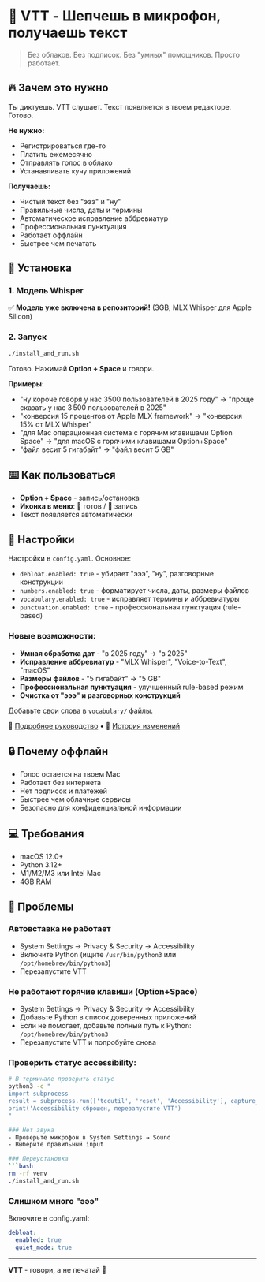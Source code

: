 # 🎤 VTT - Шепчешь в микрофон, получаешь текст

> Без облаков. Без подписок. Без "умных" помощников. Просто работает.

## 🔥 Зачем это нужно

Ты диктуешь. VTT слушает. Текст появляется в твоем редакторе. Готово.

**Не нужно:**
- Регистрироваться где-то
- Платить ежемесячно
- Отправлять голос в облако
- Устанавливать кучу приложений

**Получаешь:**
- Чистый текст без "эээ" и "ну"
- Правильные числа, даты и термины
- Автоматическое исправление аббревиатур
- Профессиональная пунктуация
- Работает оффлайн
- Быстрее чем печатать

## 🚀 Установка

### 1. Модель Whisper
✅ **Модель уже включена в репозиторий!** (3GB, MLX Whisper для Apple Silicon)

### 2. Запуск
```bash
./install_and_run.sh
```

Готово. Нажимай **Option + Space** и говори.

**Примеры:**
- "ну короче говоря у нас 3500 пользователей в 2025 году" → "проще сказать у нас 3 500 пользователей в 2025"
- "конверсия 15 процентов от Apple MLX framework" → "конверсия 15% от MLX Whisper"
- "для Mac операционная система с горячим клавишами Option Space" → "для macOS с горячими клавишами Option+Space"
- "файл весит 5 гигабайт" → "файл весит 5 GB"

## ⌨️ Как пользоваться

- **Option + Space** - запись/остановка
- **Иконка в меню**: 🎤 готов / 🔴 запись
- Текст появляется автоматически

## 🔧 Настройки

Настройки в `config.yaml`. Основное:
- `debloat.enabled: true` - убирает "эээ", "ну", разговорные конструкции
- `numbers.enabled: true` - форматирует числа, даты, размеры файлов
- `vocabulary.enabled: true` - исправляет термины и аббревиатуры
- `punctuation.enabled: true` - профессиональная пунктуация (rule-based)

### Новые возможности:
- **Умная обработка дат** - "в 2025 году" → "в 2025"
- **Исправление аббревиатур** - "MLX Whisper", "Voice-to-Text", "macOS"
- **Размеры файлов** - "5 гигабайт" → "5 GB"
- **Профессиональная пунктуация** - улучшенный rule-based режим
- **Очистка от "эээ" и разговорных конструкций**

Добавьте свои слова в `vocabulary/` файлы.

📖 [Подробное руководство](PERSONAL_USE_GUIDE.md) • 📝 [История изменений](CHANGELOG.md)

## 🔒 Почему оффлайн

- Голос остается на твоем Mac
- Работает без интернета
- Нет подписок и платежей
- Быстрее чем облачные сервисы
- Безопасно для конфиденциальной информации

## 💻 Требования

- macOS 12.0+
- Python 3.12+
- M1/M2/M3 или Intel Mac
- 4GB RAM

## 🐛 Проблемы

### Автовставка не работает
- System Settings → Privacy & Security → Accessibility
- Включите Python (ищите `/usr/bin/python3` или `/opt/homebrew/bin/python3`)
- Перезапустите VTT

### Не работают горячие клавиши (Option+Space)
- System Settings → Privacy & Security → Accessibility
- Добавьте Python в список доверенных приложений
- Если не помогает, добавьте полный путь к Python: `/opt/homebrew/bin/python3`
- Перезапустите VTT и попробуйте снова

### Проверить статус accessibility:
```bash
# В терминале проверить статус
python3 -c "
import subprocess
result = subprocess.run(['tccutil', 'reset', 'Accessibility'], capture_output=True)
print('Accessibility сброшен, перезапустите VTT')
"

### Нет звука
- Проверьте микрофон в System Settings → Sound
- Выберите правильный input

### Переустановка
```bash
rm -rf venv
./install_and_run.sh
```

### Слишком много "эээ"
Включите в config.yaml:
```yaml
debloat:
  enabled: true
  quiet_mode: true
```

---

**VTT** - говори, а не печатай 🎤